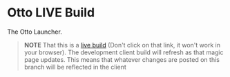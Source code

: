 # Otto LIVE Build 

The Otto Launcher. 

> **NOTE** That this is a [live build](https://trail-blaze.github.io/Otto/) (Don't click on that link, it won't work in your browser). The development client build will refresh as that magic page updates.
> This means that whatever changes are posted on this branch will be reflected in the client
